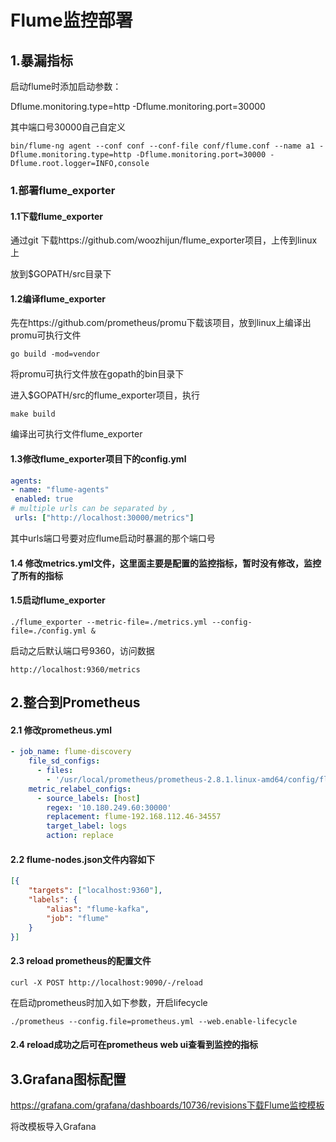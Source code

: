# Flume监控部署

## 1.暴漏指标

启动flume时添加启动参数：

Dflume.monitoring.type=http -Dflume.monitoring.port=30000

其中端口号30000自己自定义

```shell
bin/flume-ng agent --conf conf --conf-file conf/flume.conf --name a1 -Dflume.monitoring.type=http -Dflume.monitoring.port=30000 -Dflume.root.logger=INFO,console
```



### 1.部署flume_exporter

#### 1.1下载flume_exporter

通过git 下载https://github.com/woozhijun/flume_exporter项目，上传到linux上

放到$GOPATH/src目录下

#### 1.2编译flume_exporter

先在https://github.com/prometheus/promu下载该项目，放到linux上编译出promu可执行文件

```
go build -mod=vendor
```

将promu可执行文件放在gopath的bin目录下

进入$GOPATH/src的flume_exporter项目，执行

```
make build
```

编译出可执行文件flume_exporter

#### 1.3修改flume_exporter项目下的config.yml

 ```yaml
agents:
- name: "flume-agents"
  enabled: true
# multiple urls can be separated by ,
  urls: ["http://localhost:30000/metrics"]
 ```

其中urls端口号要对应flume启动时暴漏的那个端口号

#### 1.4 修改metrics.yml文件，这里面主要是配置的监控指标，暂时没有修改，监控了所有的指标

#### 1.5启动flume_exporter

```shell
./flume_exporter --metric-file=./metrics.yml --config-file=./config.yml &
```

启动之后默认端口号9360，访问数据

```url
http://localhost:9360/metrics
```

## 2.整合到Prometheus

#### 2.1 修改**prometheus.yml**

```yaml
- job_name: flume-discovery
    file_sd_configs:
      - files:
        - '/usr/local/prometheus/prometheus-2.8.1.linux-amd64/config/flume-nodes.json'
    metric_relabel_configs:
      - source_labels: [host]
        regex: '10.180.249.60:30000'
        replacement: flume-192.168.112.46-34557
        target_label: logs
        action: replace
```

#### 2.2  **flume-nodes.json文件内容如下**

```json
[{
	"targets": ["localhost:9360"],
	"labels": {
		"alias": "flume-kafka",
		"job": "flume"
	}
}]
```

#### 2.3 **reload prometheus的配置文件**

 ```
curl -X POST http://localhost:9090/-/reload
 ```

在启动prometheus时加入如下参数，开启lifecycle

```
./prometheus --config.file=prometheus.yml --web.enable-lifecycle
```

#### **2.4 reload成功之后可在prometheus web ui查看到监控的指标**

## 3.Grafana图标配置

https://grafana.com/grafana/dashboards/10736/revisions下载Flume监控模板

将改模板导入Grafana